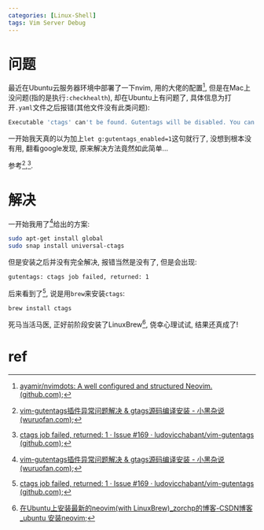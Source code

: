 ```yaml
---
categories: [Linux-Shell]
tags: Vim Server Debug
---
```


# 问题

最近在Ubuntu云服务器环境中部署了一下nvim, 用的大佬的配置[^1], 但是在Mac上没问题(指的是执行`:checkhealth`), 却在Ubuntu上有问题了, 具体信息为打开`.yaml`文件之后报错(其他文件没有此类问题):

```lua
Executable 'ctags' can't be found. Gutentags will be disabled. You can re-enable it by setting g:gutentags_enabled back to 1.
```

一开始我天真的以为加上`let g:gutentags_enabled=1`这句就行了, 没想到根本没有用, 翻看google发现, 原来解决方法竟然如此简单...

参考[^2],[^3]. 

# 解决

一开始我用了[^2]给出的方案:

```bash
sudo apt-get install global
sudo snap install universal-ctags
```

但是安装之后并没有完全解决, 报错当然是没有了, 但是会出现:

```bash
gutentags: ctags job failed, returned: 1
```

后来看到了[^3], 说是用`brew`来安装`ctags`:

```bash
brew install ctags
```

死马当活马医, 正好前阶段安装了LinuxBrew[^4], 侥幸心理试试, 结果还真成了!





# ref

[^1]:[ayamir/nvimdots: A well configured and structured Neovim. (github.com)](https://github.com/ayamir/nvimdots);
[^2]:[vim-gutentags插件异常问题解决 & gtags源码编译安装 - 小黑杂说 (wuruofan.com)](https://wuruofan.com/2020/07/07/ubuntu-vim-gutentags-work-abnormally-solved-with-universal-ctags-and-global-recompiled/);
[^3]:[ctags job failed, returned: 1 · Issue #169 · ludovicchabant/vim-gutentags (github.com)](https://github.com/ludovicchabant/vim-gutentags/issues/169#issuecomment-484460006);
[^4]:[在Ubuntu上安装最新的neovim(with LinuxBrew)\_zorchp的博客-CSDN博客\_ubuntu 安装neovim](https://zorchp.blog.csdn.net/article/details/128172332);